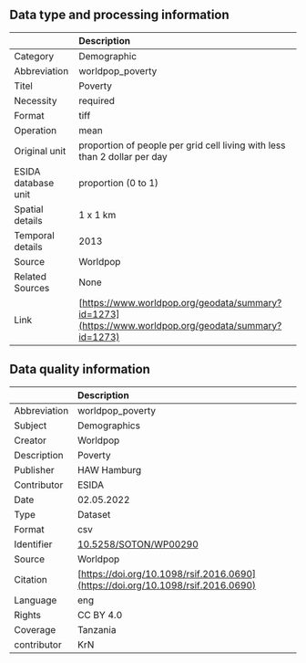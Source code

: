 ## Data type and processing information 

|                     | Description                                                                                          |
|:--------------------|:-----------------------------------------------------------------------------------------------------|
| Category            | Demographic                                                                                          |
| Abbreviation        | worldpop_poverty                                                                                     |
| Titel               | Poverty                                                                                              |
| Necessity           | required                                                                                             |
| Format              | tiff                                                                                                 |
| Operation           | mean                                                                                                 |
| Original unit       | proportion of people per grid cell living with less than 2 dollar per day                            |
| ESIDA database unit | proportion (0 to 1)                                                                                  |
| Spatial details     | 1 x 1 km                                                                                             |
| Temporal details    | 2013                                                                                                 |
| Source              | Worldpop                                                                                             |
| Related Sources     | None                                                                                                 |
| Link                | [https://www.worldpop.org/geodata/summary?id=1273](https://www.worldpop.org/geodata/summary?id=1273) |

## Data quality information 

|              | Description                                                                      |
|:-------------|:---------------------------------------------------------------------------------|
| Abbreviation | worldpop_poverty                                                                 |
| Subject      | Demographics                                                                     |
| Creator      | Worldpop                                                                         |
| Description  | Poverty                                                                          |
| Publisher    | HAW Hamburg                                                                      |
| Contributor  | ESIDA                                                                            |
| Date         | 02.05.2022                                                                       |
| Type         | Dataset                                                                          |
| Format       | csv                                                                              |
| Identifier   | [10.5258/SOTON/WP00290](https://doi.org/10.5258/SOTON/WP00290)                   |
| Source       | Worldpop                                                                         |
| Citation     | [https://doi.org/10.1098/rsif.2016.0690](https://doi.org/10.1098/rsif.2016.0690) |
| Language     | eng                                                                              |
| Rights       | CC BY 4.0                                                                        |
| Coverage     | Tanzania                                                                         |
| contributor  | KrN                                                                              |